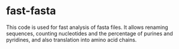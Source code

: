 # fast-fasta
This code is used for fast analysis of fasta files. It allows renaming sequences, counting nucleotides and the percentage of purines and pyridines, and also translation into amino acid chains.
